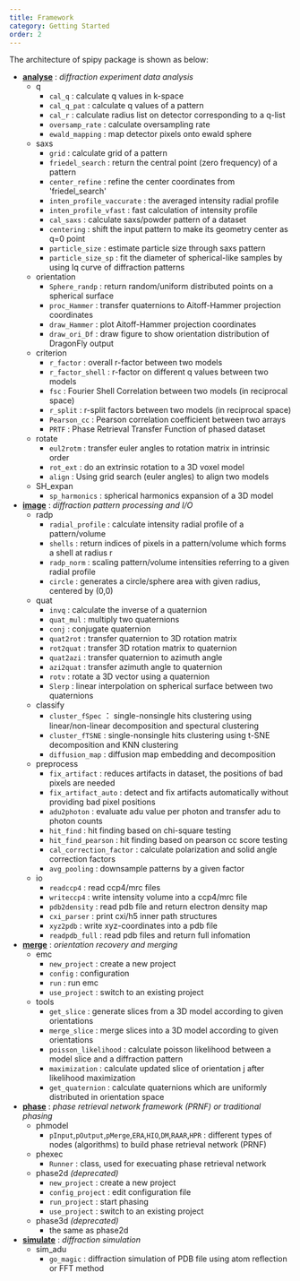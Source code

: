```yaml
---
title: Framework
category: Getting Started
order: 2
---
```


The architecture of spipy package is shown as below:

* [**analyse**]() : *diffraction experiment data analysis*
    * q
        * `cal_q` : calculate q values in k-space
        * `cal_q_pat` : calculate q values of a pattern
        * `cal_r` : calculate radius list on detector corresponding to a q-list
        * `oversamp_rate` : calculate oversampling rate
        * `ewald_mapping` : map detector pixels onto ewald sphere
    * saxs
        * `grid` : calculate grid of a pattern
        * `friedel_search` : return the central point (zero frequency) of a pattern
        * `center_refine` : refine the center coordinates from 'friedel_search'
        * `inten_profile_vaccurate` : the averaged intensity radial profile
        * `inten_profile_vfast` : fast calculation of intensity profile
        * `cal_saxs` : calculate saxs/powder pattern of a dataset
        * `centering` : shift the input pattern to make its geometry center as q=0 point
        * `particle_size` : estimate particle size through saxs pattern
        * `particle_size_sp` : fit the diameter of spherical-like samples by using Iq curve of diffraction patterns
    * orientation
        * `Sphere_randp` : return random/uniform distributed points on a spherical surface
        * `proc_Hammer` : transfer quaternions to Aitoff-Hammer projection coordinates
        * `draw_Hammer` : plot Aitoff-Hammer projection coordinates
        * `draw_ori_Df` : draw figure to show orientation distribution of DragonFly output
    * criterion
        * `r_factor` : overall r-factor between two models
        * `r_factor_shell` : r-factor on different q values between two models
        * `fsc` : Fourier Shell Correlation between two models (in reciprocal space)
        * `r_split` : r-split factors between two models (in reciprocal space)
        * `Pearson_cc` : Pearson correlation coefficient between two arrays
        * `PRTF` : Phase Retrieval Transfer Function of phased dataset
    * rotate
        * `eul2rotm` : transfer euler angles to rotation matrix in intrinsic order
        * `rot_ext` : do an extrinsic rotation to a 3D voxel model
        * `align` : Using grid search (euler angles) to align two models
    * SH_expan
        * `sp_harmonics` : spherical harmonics expansion of a 3D model
* [**image**]() : *diffraction pattern processing and I/O*
    * radp
        * `radial_profile` : calculate intensity radial profile of a pattern/volume
        * `shells` : return indices of pixels in a pattern/volume which forms a shell at radius r
        * `radp_norm` : scaling pattern/volume intensities referring to a given radial profile
        * `circle` : generates a circle/sphere area with given radius, centered by (0,0)
    * quat
        * `invq` : calculate the inverse of a quaternion
        * `quat_mul` : multiply two quaternions
        * `conj` : conjugate quaternion
        * `quat2rot` : transfer quaternion to 3D rotation matrix
        * `rot2quat` : transfer 3D rotation matrix to quaternion
        * `quat2azi` : transfer quaternion to azimuth angle
        * `azi2quat` : transfer azimuth angle to quaternion
        * `rotv` : rotate a 3D vector using a quaternion
        * `Slerp` : linear interpolation on spherical surface between two quaternions
    * classify
        * `cluster_fSpec` ： single-nonsingle hits clustering using linear/non-linear decomposition and spectural clustering
        * `cluster_fTSNE` : single-nonsingle hits clustering using t-SNE decomposition and KNN clustering
        * `diffusion_map` : diffusion map embedding and decomposition
    * preprocess
        * `fix_artifact` : reduces artifacts in dataset, the positions of bad pixels are needed
        * `fix_artifact_auto` : detect and fix artifacts automatically without providing bad pixel positions
        * `adu2photon` : evaluate adu value per photon and transfer adu to photon counts
        * `hit_find` : hit finding based on chi-square testing
        * `hit_find_pearson` : hit finding based on pearson cc score testing
        * `cal_correction_factor` : calculate polarization and solid angle correction factors
        * `avg_pooling` : downsample patterns by a given factor
    * io
        * `readccp4` : read ccp4/mrc files
        * `writeccp4` : write intensity volume into a ccp4/mrc file
        * `pdb2density` : read pdb file and return electron density map
        * `cxi_parser` : print cxi/h5 inner path structures
        * `xyz2pdb` : write xyz-coordinates into a pdb file
        * `readpdb_full` : read pdb files and return full infomation
* [**merge**]() : *orientation recovery and merging*
    * emc
        * `new_project` : create a new project
        * `config` : configuration
        * `run` : run emc
        * `use_project` : switch to an existing project
    * tools
        * `get_slice` : generate slices from a 3D model according to given orientations
        * `merge_slice` : merge slices into a 3D model according to given orientations
        * `poisson_likelihood` : calculate poisson likelihood between a model slice and a diffraction pattern
        * `maximization` : calculate updated slice of orientation j after likelihood maximization
        * `get_quaternion` : calculate quaternions which are uniformly distributed in orientation space
* [**phase**]() : *phase retrieval network framework (PRNF) or traditional phasing*
    * phmodel
        * `pInput`,`pOutput`,`pMerge`,`ERA`,`HIO`,`DM`,`RAAR`,`HPR` : different types of nodes (algorithms) to build phase retrieval network (PRNF)
    * phexec
        * `Runner` : class, used for execuating phase retrieval network
    * phase2d *(deprecated)*
        * `new_project` : create a new project
        * `config_project` : edit configuration file
        * `run_project` : start phasing
        * `use_project` : switch to an existing project
    * phase3d *(deprecated)*
        * the same as phase2d
* [**simulate**]() : *diffraction simulation*
    * sim_adu
        * `go_magic` : diffraction simulation of PDB file using atom reflection or FFT method

